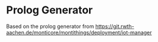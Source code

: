 <!-- (c) https://github.com/MontiCore/monticore -->
# Prolog Generator
Based on the prolog generator from https://git.rwth-aachen.de/monticore/montithings/deployment/iot-manager
